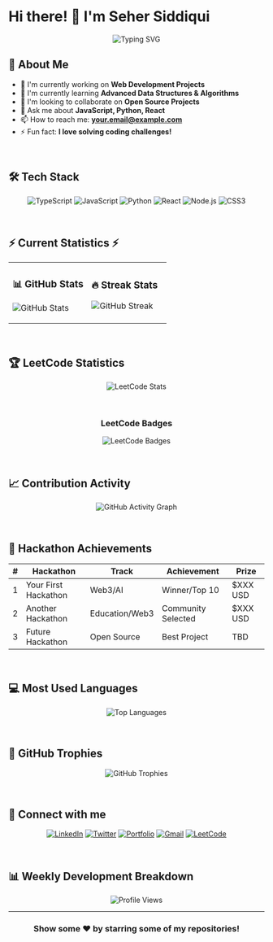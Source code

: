 # Hi there! 👋 I'm Seher Siddiqui

<div align="center">
  <img src="https://readme-typing-svg.herokuapp.com?font=Fira+Code&pause=1000&color=00D9FF&center=true&vCenter=true&width=435&lines=Full+Stack+Developer;Competitive+Programmer;Problem+Solver;Open+Source+Contributor" alt="Typing SVG" />
</div>

## 🚀 About Me
- 🔭 I'm currently working on **Web Development Projects**
- 🌱 I'm currently learning **Advanced Data Structures & Algorithms**
- 👯 I'm looking to collaborate on **Open Source Projects**
- 💬 Ask me about **JavaScript, Python, React**
- 📫 How to reach me: **your.email@example.com**
- ⚡ Fun fact: **I love solving coding challenges!**

<br>

## 🛠️ Tech Stack

<div align="center">
  
![TypeScript](https://img.shields.io/badge/TypeScript-007ACC?style=for-the-badge&logo=typescript&logoColor=white)
![JavaScript](https://img.shields.io/badge/JavaScript-F7DF1E?style=for-the-badge&logo=javascript&logoColor=black)
![Python](https://img.shields.io/badge/Python-3776AB?style=for-the-badge&logo=python&logoColor=white)
![React](https://img.shields.io/badge/React-20232A?style=for-the-badge&logo=react&logoColor=61DAFB)
![Node.js](https://img.shields.io/badge/Node.js-43853D?style=for-the-badge&logo=node.js&logoColor=white)
![CSS3](https://img.shields.io/badge/CSS3-1572B6?style=for-the-badge&logo=css3&logoColor=white)

</div>

<br>

## ⚡ Current Statistics ⚡

<div align="center">
  
<table>
<tr>
<td width="50%">

### 📊 GitHub Stats
![GitHub Stats](https://github-readme-stats.vercel.app/api?username=YOUR_GITHUB_USERNAME&show_icons=true&theme=tokyonight&hide_border=true&bg_color=0D1117)

</td>
<td width="50%">

### 🔥 Streak Stats  
![GitHub Streak](https://github-readme-streak-stats.herokuapp.com/?user=YOUR_GITHUB_USERNAME&theme=tokyonight&hide_border=true&background=0D1117)

</td>
</tr>
</table>

</div>

<br>

## 🏆 LeetCode Statistics

<div align="center">
  
![LeetCode Stats](https://leetcode-stats-six.vercel.app/api?username=YOUR_LEETCODE_USERNAME&theme=dark)

<br>

### LeetCode Badges
![LeetCode Badges](https://leetcode-badge-showcase.vercel.app/api?username=YOUR_LEETCODE_USERNAME&theme=dark)

</div>

<br>

## 📈 Contribution Activity

<div align="center">
  
![GitHub Activity Graph](https://github-readme-activity-graph.vercel.app/graph?username=YOUR_GITHUB_USERNAME&bg_color=0d1117&color=00d9ff&line=00d9ff&point=ffffff&area=true&hide_border=true)

</div>

<br>

## 🎯 Hackathon Achievements

<div align="center">
  
| # | Hackathon | Track | Achievement | Prize |
|---|-----------|-------|-------------|--------|
| 1 | Your First Hackathon | Web3/AI | Winner/Top 10 | $XXX USD |
| 2 | Another Hackathon | Education/Web3 | Community Selected | $XXX USD |
| 3 | Future Hackathon | Open Source | Best Project | TBD |

</div>

<br>

## 💻 Most Used Languages

<div align="center">
  
![Top Languages](https://github-readme-stats.vercel.app/api/top-langs/?username=YOUR_GITHUB_USERNAME&layout=compact&theme=tokyonight&hide_border=true&bg_color=0D1117)

</div>

<br>

## 🏅 GitHub Trophies

<div align="center">
  
![GitHub Trophies](https://github-profile-trophy.vercel.app/?username=YOUR_GITHUB_USERNAME&theme=tokyonight&no-frame=true&column=7)

</div>

<br>

## 🔗 Connect with me

<div align="center">
  
[![LinkedIn](https://img.shields.io/badge/LinkedIn-0077B5?style=for-the-badge&logo=linkedin&logoColor=white)](https://linkedin.com/in/YOUR_LINKEDIN)
[![Twitter](https://img.shields.io/badge/Twitter-1DA1F2?style=for-the-badge&logo=twitter&logoColor=white)](https://twitter.com/YOUR_TWITTER)
[![Portfolio](https://img.shields.io/badge/Portfolio-FF5722?style=for-the-badge&logo=google-chrome&logoColor=white)](https://YOUR_PORTFOLIO_LINK)
[![Gmail](https://img.shields.io/badge/Gmail-D14836?style=for-the-badge&logo=gmail&logoColor=white)](mailto:your.email@gmail.com)
[![LeetCode](https://img.shields.io/badge/LeetCode-FFA116?style=for-the-badge&logo=leetcode&logoColor=white)](https://leetcode.com/YOUR_LEETCODE_USERNAME)

</div>

<br>

## 📊 Weekly Development Breakdown

<!--START_SECTION:waka-->
<!--END_SECTION:waka-->

<div align="center">
  
![Profile Views](https://komarev.com/ghpvc/?username=YOUR_GITHUB_USERNAME&color=blueviolet&style=flat-square&label=Profile+Views)

</div>

---

<div align="center">
  
### Show some ❤️ by starring some of my repositories!

</div>
